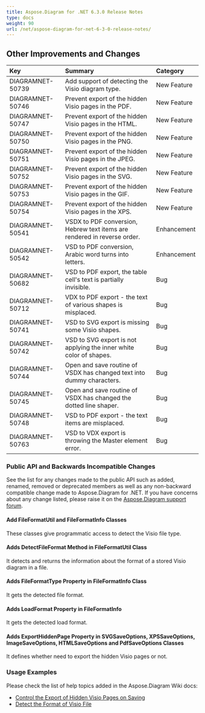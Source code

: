 ```yaml
---
title: Aspose.Diagram for .NET 6.3.0 Release Notes
type: docs
weight: 90
url: /net/aspose-diagram-for-net-6-3-0-release-notes/
---
```


## **Other Improvements and Changes**

|**Key** |**Summary** |**Category** |
| :- | :- | :- |
|DIAGRAMNET-50739 |Add support of detecting the Visio diagram type. |New Feature |
|DIAGRAMNET-50746 |Prevent export of the hidden Visio pages in the PDF. |New Feature |
|DIAGRAMNET-50747 |Prevent export of the hidden Visio pages in the HTML. |New Feature |
|DIAGRAMNET-50750 |Prevent export of the hidden Visio pages in the PNG. |New Feature |
|DIAGRAMNET-50751 |Prevent export of the hidden Visio pages in the JPEG. |New Feature |
|DIAGRAMNET-50752 |Prevent export of the hidden Visio pages in the SVG. |New Feature |
|DIAGRAMNET-50753 |Prevent export of the hidden Visio pages in the GIF. |New Feature |
|DIAGRAMNET-50754 |Prevent export of the hidden Visio pages in the XPS. |New Feature |
|DIAGRAMNET-50541 |VSDX to PDF conversion, Hebrew text items are rendered in reverse order. |Enhancement |
|DIAGRAMNET-50542 |VSD to PDF conversion, Arabic word turns into letters. |Enhancement |
|DIAGRAMNET-50682 |VSD to PDF export, the table cell's text is partially invisible. |Bug |
|DIAGRAMNET-50712 |VDX to PDF export - the text of various shapes is misplaced. |Bug |
|DIAGRAMNET-50741 |VSD to SVG export is missing some Visio shapes. |Bug |
|DIAGRAMNET-50742 |VSD to SVG export is not applying the inner white color of shapes. |Bug |
|DIAGRAMNET-50744 |Open and save routine of VSDX has changed text into dummy characters. |Bug |
|DIAGRAMNET-50745 |Open and save routine of VSDX has changed the dotted line shaper. |Bug |
|DIAGRAMNET-50748 |VSD to PDF export - the text items are misplaced. |Bug |
|DIAGRAMNET-50763 |VSD to VDX export is throwing the Master element error. |Bug |
### **Public API and Backwards Incompatible Changes**
See the list for any changes made to the public API such as added, renamed, removed or deprecated members as well as any non-backward compatible change made to Aspose.Diagram for .NET. If you have concerns about any change listed, please raise it on the [Aspose.Diagram support forum](http://www.aspose.com/community/forums/aspose.diagram-product-family/489/showforum.aspx).
#### **Add FileFormatUtil and FileFormatInfo Classes**
These classes give programmatic access to detect the Visio file type.
#### **Adds DetectFileFormat Method in FileFormatUtil Class**
It detects and returns the information about the format of a stored Visio diagram in a file.
#### **Adds FileFormatType Property in FileFormatInfo Class**
It gets the detected file format.
#### **Adds LoadFormat Property in FileFormatInfo**
It gets the detected load format.
#### **Adds ExportHiddenPage Property in SVGSaveOptions, XPSSaveOptions, ImageSaveOptions, HTMLSaveOptions and PdfSaveOptions Classes**
It defines whether need to export the hidden Visio pages or not.
### **Usage Examples**
Please check the list of help topics added in the Aspose.Diagram Wiki docs:

- [Control the Export of Hidden Visio Pages on Saving](http://www.aspose.com/docs/display/diagramnet/Set+Orientation+and+Control+the+Export+of+Hidden+Visio+Pages+on+Saving#SetOrientationandControltheExportofHiddenVisioPagesonSaving-ControltheExportofHiddenVisioPagesonSaving)
- [Detect the Format of Visio File](http://www.aspose.com/docs/display/diagramnet/Introduction#Introduction-DetecttheFormatofVisioFile)
